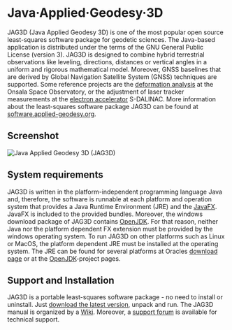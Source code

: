Java·Applied·Geodesy·3D
=======================
JAG3D (Java Applied Geodesy 3D) is one of the most popular open source least-squares software package for geodetic sciences. The Java-based application is distributed under the terms of the GNU General Public License (version 3). JAG3D is designed to combine hybrid terrestrial observations like leveling, directions, distances or vertical angles in a uniform and rigorous mathematical model. Moreover, GNSS baselines that are derived by Global Navigation Satellite System (GNSS) techniques are supported. Some reference projects are the [deformation analysis](https://software.applied-geodesy.org/en/deformation_analysis) at the Onsala Space Observatory, or the adjustment of laser tracker measurements at the [electron accelerator](https://software.applied-geodesy.org/en/electron_accelerator) S-DALINAC. More information about the least-squares software package JAG3D can be found at [software.applied-geodesy.org](https://software.applied-geodesy.org/)</a>. 


Screenshot
----------
![Java Applied Geodesy 3D (JAG3D)](/jag3d.png?raw=true "Java·Applied·Geodesy·3D (JAG3D)")


System requirements
-------------------
JAG3D is written in the platform-independent programming language Java and, therefore, the software is runnable at each platform and operation system that provides a Java Runtime Environment (JRE) and the [JavaFX](https://openjfx.io). JavaFX is included to the provided bundles. Moreover, the windows download package of JAG3D contains [OpenJDK](https://openjdk.java.net). For that reason, neither Java nor the platform dependent FX extension must be provided by the windows operating system. To run JAG3D on other platforms such as Linux or MacOS, the platform dependent JRE must be installed at the operating system. The JRE can be found for several platforms at Oracles [download page](https://java.oracle.com) or at the [OpenJDK](https://openjdk.java.net)-project pages.


Support and Installation
------------------------
JAG3D is a portable least-squares software package - no need to install or uninstall. Just [download the latest version](https://github.com/loesler/applied-geodesy/releases/latest), unpack and run. The JAG3D manual is organized by a [Wiki](https://software.applied-geodesy.org/wiki/). Moreover, a [support forum](https://software.applied-geodesy.org/forum/) is available for technical support.
